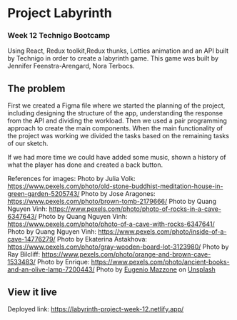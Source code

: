 # Project Labyrinth
### Week 12 Technigo Bootcamp

Using React, Redux toolkit,Redux thunks, Lotties animation and an API built by Technigo in order to create a labyrinth game. This game was built by Jennifer Feenstra-Arengard, Nora Terbocs.
## The problem

First we created a Figma file where we started the planning of the project, including designing the structure of the app, understanding the response from the API and dividing the workload.
Then we used a pair programming approach to create the main components. When the main functionality of the project was working we divided the tasks based on the remaining tasks of our sketch.

If we had more time we could have added some music, shown a history of what the player has done and created a back button. 

References for images:
Photo by Julia Volk: https://www.pexels.com/photo/old-stone-buddhist-meditation-house-in-green-garden-5205743/
Photo by Jose Aragones: https://www.pexels.com/photo/brown-tomb-2179666/
Photo by Quang Nguyen Vinh: https://www.pexels.com/photo/photo-of-rocks-in-a-cave-6347643/
Photo by Quang Nguyen Vinh: https://www.pexels.com/photo/photo-of-a-cave-with-rocks-6347641/
Photo by Quang Nguyen Vinh: https://www.pexels.com/photo/inside-of-a-cave-14776279/
Photo by Ekaterina Astakhova: https://www.pexels.com/photo/gray-wooden-board-lot-3123980/
Photo by Ray Bilcliff: https://www.pexels.com/photo/orange-and-brown-cave-1533483/
Photo by Enrique: https://www.pexels.com/photo/ancient-books-and-an-olive-lamp-7200443/
Photo by <a href="https://unsplash.com/@eugi1492?utm_source=unsplash&utm_medium=referral&utm_content=creditCopyText">Eugenio Mazzone</a> on <a href="https://unsplash.com/photos/6ywyo2qtaZ8?utm_source=unsplash&utm_medium=referral&utm_content=creditCopyText">Unsplash</a>
  

## View it live

Deployed link: https://labyrinth-project-week-12.netlify.app/
